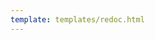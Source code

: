 ```yaml
---
template: templates/redoc.html
---
```


<redoc spec-url="{{base_path}}/apis/restapis/oauth-dcr.yaml" scroll-y-offset="{{redocly.scroll_y_offset}}"></redoc>
